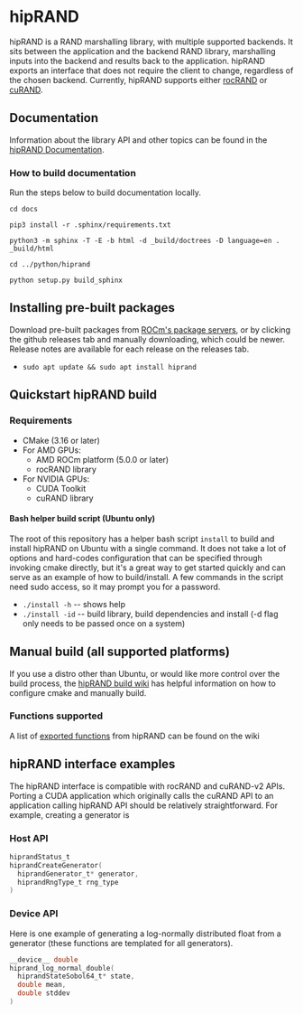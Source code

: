 # hipRAND

hipRAND is a RAND marshalling library, with multiple supported backends. 
It sits between the application and the backend RAND library, 
marshalling inputs into the backend and results back to the application.
hipRAND exports an interface that does not require the client to change, regardless of the chosen backend.
Currently, hipRAND supports either [rocRAND](https://github.com/ROCmSoftwarePlatform/rocRAND) 
or [cuRAND](https://developer.nvidia.com/curand).

## Documentation

Information about the library API and other topics can be found in the [hipRAND Documentation](https://hiprand.readthedocs.io/en/latest/).

### How to build documentation

Run the steps below to build documentation locally.

```
cd docs

pip3 install -r .sphinx/requirements.txt

python3 -m sphinx -T -E -b html -d _build/doctrees -D language=en . _build/html

cd ../python/hiprand

python setup.py build_sphinx
```

## Installing pre-built packages
Download pre-built packages from 
[ROCm's package servers](https://rocm.github.io/install.html#installing-from-amd-rocm-repositories), or by clicking 
the github releases tab and manually downloading, which could be newer. 
Release notes are available for each release on the releases tab.

- `sudo apt update && sudo apt install hiprand`

## Quickstart hipRAND build

### Requirements
- CMake (3.16 or later)
- For AMD GPUs:
  - AMD ROCm platform (5.0.0 or later)
  - rocRAND library
- For NVIDIA GPUs:
  - CUDA Toolkit
  - cuRAND library

#### Bash helper build script (Ubuntu only)
The root of this repository has a helper bash script `install` to build and install hipRAND on Ubuntu with a single command.  It does not take a lot of options and hard-codes configuration that can be specified through invoking cmake directly, but it's a great way to get started quickly and can serve as an example of how to build/install. A few commands in the script need sudo access, so it may prompt you for a password.
*  `./install -h`  -- shows help
*  `./install -id` -- build library, build dependencies and install (-d flag only needs to be passed once on a system)

## Manual build (all supported platforms)
If you use a distro other than Ubuntu, or would like more control over the build process, the [hipRAND build wiki](https://github.com/ROCmSoftwarePlatform/hipRAND/wiki/Build) has helpful information on how to configure cmake and manually build.

### Functions supported
A list of [exported functions](https://github.com/ROCmSoftwarePlatform/hipRAND/wiki/Exported-functions) from hipRAND can be found on the wiki

## hipRAND interface examples
The hipRAND interface is compatible with rocRAND and cuRAND-v2 APIs. Porting a CUDA application which originally calls the cuRAND API to an application calling hipRAND API should be relatively straightforward. For example, creating a generator is

### Host API
```c
hiprandStatus_t
hiprandCreateGenerator(
  hiprandGenerator_t* generator,
  hiprandRngType_t rng_type
)
```

### Device API
Here is one example of generating a log-normally distributed float from a generator (these functions are templated for all generators).
```c
__device__ double 
hiprand_log_normal_double(
  hiprandStateSobol64_t* state,
  double mean,
  double stddev
)
```
